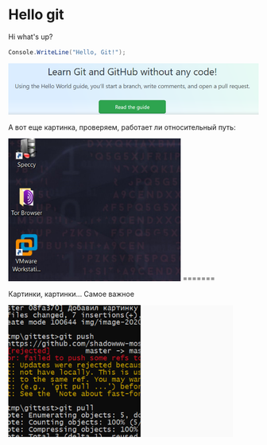 # Hello git

Hi what's up?

```c#
Console.WriteLine("Hello, Git!");
```

<img src="img\image-20200719170213151.png" alt="image-20200719170213151" style="zoom:80%;" />



А вот еще картинка, проверяем, работает ли относительный путь:

<img src="img/image-20200727092647849.png" alt="image-20200727092647849" style="zoom:80%;" />
=======


Картинки, картинки... Самое важное 

<img src="img/image-20200727092932335.png" alt="image-20200727092932335" style="zoom:80%;" />